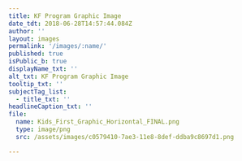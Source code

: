 ```yaml
---
title: KF Program Graphic Image
date_tdt: 2018-06-28T14:57:44.084Z
author: ''
layout: images
permalink: '/images/:name/'
published: true
isPublic_b: true
displayName_txt: ''
alt_txt: KF Program Graphic Image
tooltip_txt: ''
subjectTag_list:
  - title_txt: ''
headlineCaption_txt: ''
file:
  name: Kids_First_Graphic_Horizontal_FINAL.png
  type: image/png
  src: /assets/images/c0579410-7ae3-11e8-8def-ddba9c8697d1.png

---
```



